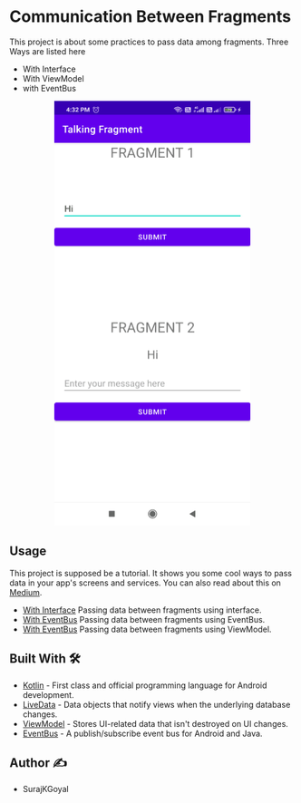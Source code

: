 # Communication Between Fragments

This project is about some practices to pass data among fragments. Three Ways are listed here
- With Interface
- With ViewModel
- with EventBus
<p align="center">
<img src="extras/talking_fragment.gif"/>
</p>


## Usage

This project is supposed be a tutorial. It shows you some cool ways to pass data in your app's screens and services. You can also read about this on [Medium](https://surajkgoyal.medium.com/communication-between-fragments-ed5f006268a7).
- [With Interface](app/src/main/java/com/heliushouse/talkingfragment/with_interface) Passing data between fragments using interface.
- [With EventBus](app/src/main/java/com/heliushouse/talkingfragment/with_event_bus) Passing data between fragments using EventBus.
- [With EventBus](app/src/main/java/com/heliushouse/talkingfragment/with_viewmodel) Passing data between fragments using ViewModel.


## Built With 🛠

- [Kotlin](https://kotlinlang.org/) - First class and official programming language for Android development.
- [LiveData](https://developer.android.com/topic/libraries/architecture/livedata) - Data objects that notify views when the underlying database changes.
- [ViewModel](https://developer.android.com/topic/libraries/architecture/viewmodel) - Stores UI-related data that isn't destroyed on UI changes. 
- [EventBus](https://github.com/greenrobot/EventBus) - A publish/subscribe event bus for Android and Java.

## Author ✍️

- SurajKGoyal

